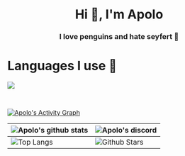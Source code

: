 <h1 align="center">Hi 👋, I'm Apolo</h1>
<h3 align="center">I love penguins and hate seyfert 🐧</h3>

<h1 align="left">Languages I use 🐧</h1>

<p align="left">
  <a href="https://skillicons.dev">
    <img src="https://skillicons.dev/icons?i=androidstudio,c,cs,cpp,java,php,dart,flutter,py,dotnet,css,html,js,nodejs,mysql,firebase,gtk,git,github,docker,materialui,postman,eclipse,bash&perline=12" />
  </a>
</p>
<br>

  <a href="https://github.com/ashutosh00710/github-readme-activity-graph"><img alt="Apolo's Activity Graph" src="https://github-readme-activity-graph.vercel.app/graph/?username=apoloproject&bg_color=0d1117&color=FFFFFF&line=2F80ED&point=FFFFFF&hide_border=true" /></a>

| ![Apolo's github stats](https://github-readme-stats.vercel.app/api?username=apoloproject&show_icons=true&locale=en&bg_color=0d1117&text_color=ffffff&repo=convoychat) | ![Apolo's discord](https://lanyard.cnrad.dev/api/1265980041813164149?bg=0d1117&borderRadius=5px) |
| --- | --- |
| ![Top Langs](https://github-readme-stats.vercel.app/api/top-langs?username=apoloproject&show_icons=true&locale=en&bg_color=0d1117&text_color=ffffff&layout=compact) | ![Github Stars](https://github-readme-streak-stats.herokuapp.com/?user=Aditya664&theme=transparent) |
